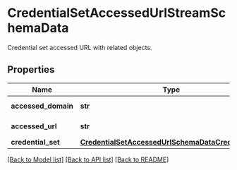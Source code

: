 # CredentialSetAccessedUrlStreamSchemaData

Credential set accessed URL with related objects.

## Properties
Name | Type | Description | Notes
------------ | ------------- | ------------- | -------------
**accessed_domain** | **str** | Accessed domain. | 
**accessed_url** | **str** | Accessed URL. | 
**credential_set** | [**CredentialSetAccessedUrlSchemaDataCredentialSet**](CredentialSetAccessedUrlSchemaDataCredentialSet.md) |  | [optional] 

[[Back to Model list]](../README.md#documentation-for-models) [[Back to API list]](../README.md#documentation-for-api-endpoints) [[Back to README]](../README.md)


